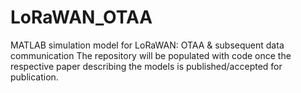 # LoRaWAN_OTAA
MATLAB simulation model for LoRaWAN: OTAA &amp; subsequent data communication
The repository will be populated with code once the respective paper describing the models is published/accepted for publication.
